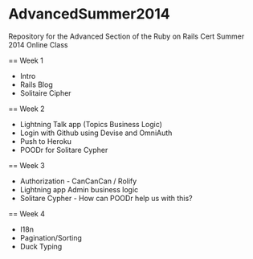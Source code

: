 AdvancedSummer2014
==================

Repository for the Advanced Section of the Ruby on Rails Cert Summer 2014 Online Class

== Week 1
   * Intro
   * Rails Blog
   * Solitaire Cipher

== Week 2
   * Lightning Talk app (Topics Business Logic)
   * Login with Github using Devise and OmniAuth
   * Push to Heroku
   * POODr for Solitare Cypher

== Week 3
   * Authorization - CanCanCan / Rolify
   * Lightning app Admin business logic
   * Solitare Cypher - How can POODr help us with this?

== Week 4
   * I18n
   * Pagination/Sorting
   * Duck Typing
